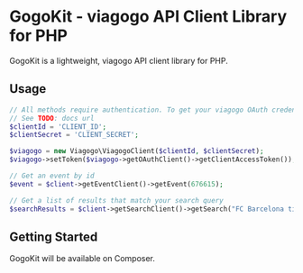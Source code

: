 # GogoKit - viagogo API Client Library for PHP


GogoKit is a lightweight, viagogo API client library for PHP.

## Usage

```php
// All methods require authentication. To get your viagogo OAuth credentials,
// See TODO: docs url
$clientId = 'CLIENT_ID';
$clientSecret = 'CLIENT_SECRET';

$viagogo = new Viagogo\ViagogoClient($clientId, $clientSecret);
$viagogo->setToken($viagogo->getOAuthClient()->getClientAccessToken());

// Get an event by id
$event = $client->getEventClient()->getEvent(676615);

// Get a list of results that match your search query
$searchResults = $client->getSearchClient()->getSearch("FC Barcelona tickets");
```

## Getting Started

GogoKit will be available on Composer.